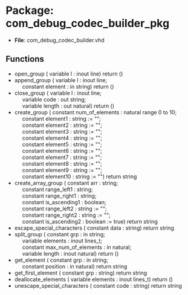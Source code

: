 # Package: com_debug_codec_builder_pkg

- **File**: com_debug_codec_builder.vhd
## Functions
- open_group <font id="function_arguments">( variable l : inout line) </font> <font id="function_return">return ()</font>
- append_group <font id="function_arguments">( variable l       : inout line;<br><span style="padding-left:20px"> constant element : in    string) </font> <font id="function_return">return ()</font>
- close_group <font id="function_arguments">( variable l      : inout line;<br><span style="padding-left:20px"> variable code   : out   string;<br><span style="padding-left:20px"> variable length : out   natural) </font> <font id="function_return">return ()</font>
- create_group <font id="function_arguments">( constant num_of_elements : natural range 0 to 10;<br><span style="padding-left:20px"> constant element1        : string := "";<br><span style="padding-left:20px"> constant element2        : string := "";<br><span style="padding-left:20px"> constant element3        : string := "";<br><span style="padding-left:20px"> constant element4        : string := "";<br><span style="padding-left:20px"> constant element5        : string := "";<br><span style="padding-left:20px"> constant element6        : string := "";<br><span style="padding-left:20px"> constant element7        : string := "";<br><span style="padding-left:20px"> constant element8        : string := "";<br><span style="padding-left:20px"> constant element9        : string := "";<br><span style="padding-left:20px"> constant element10       : string := "") </font> <font id="function_return">return string </font>
- create_array_group <font id="function_arguments">( constant arr           : string;<br><span style="padding-left:20px"> constant range_left1   : string;<br><span style="padding-left:20px"> constant range_right1  : string;<br><span style="padding-left:20px"> constant is_ascending1 : boolean;<br><span style="padding-left:20px"> constant range_left2   : string  := "";<br><span style="padding-left:20px"> constant range_right2  : string  := "";<br><span style="padding-left:20px"> constant is_ascending2 : boolean := true) </font> <font id="function_return">return string </font>
- escape_special_characters <font id="function_arguments">( constant data : string) </font> <font id="function_return">return string </font>
- split_group <font id="function_arguments">( constant grp                 : in    string;<br><span style="padding-left:20px"> variable elements            : inout lines_t;<br><span style="padding-left:20px"> constant max_num_of_elements : in    natural;<br><span style="padding-left:20px"> variable length              : inout natural) </font> <font id="function_return">return ()</font>
- get_element <font id="function_arguments">( constant grp      : in string;<br><span style="padding-left:20px"> constant position : in natural) </font> <font id="function_return">return string </font>
- get_first_element <font id="function_arguments">( constant grp : string) </font> <font id="function_return">return string </font>
- deallocate_elements <font id="function_arguments">( variable elements : inout lines_t) </font> <font id="function_return">return ()</font>
- unescape_special_characters <font id="function_arguments">( constant code : string) </font> <font id="function_return">return string </font>
